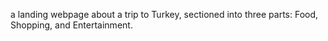 a landing webpage about a trip to Turkey, sectioned into three parts: Food, Shopping, and Entertainment.
